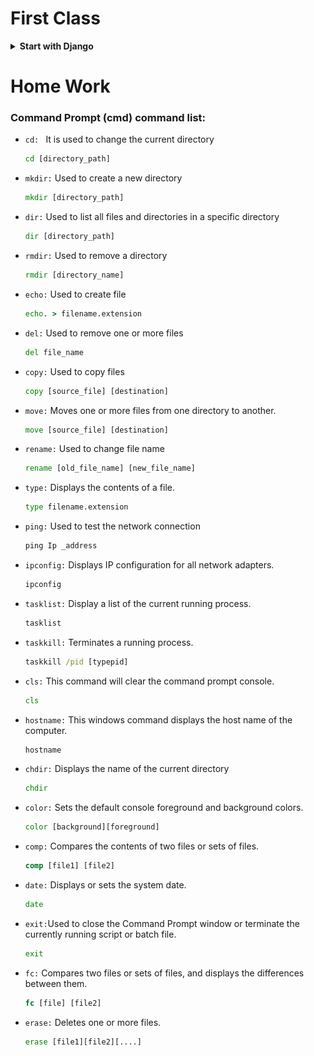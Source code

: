 # First Class

<details>
<summary><b>Start with Django</b></summary>


Django is a high-level Python web framework. We can do everything using CMD.

+ First Install Python. Because Django is a pthon framework. Here we do everything using python.
+ Create a Root Folder. In this folder we do django related every work.
+ Open Folder and click the folder path. To open command prompt type 'cmd' and press entry.
+ We need to Create a Virtual Environment. Virtual Environent allows for isolating project dependencies, ensuring version control, resolving conflicts, maintaining a clean development environment.
  ```cmd
  python -m venv foldername
  ```
+ After create the virtual environment then activate the virtual environment.
  ```cmd
  .\foldername\Scripts\activate
  ```
+ After activate, Install Django.
  ```cmd
  pip install django
  ```
+ Create a Django project  under the root folder.
  ```cmd
  django-admin startporject projectname
  ```
+ After create project install some django files and folder. Then entry the project folder.
  ```cmd
  cd projectname
  ```
+ Run Django project server
  ```cmd
  python manage.py runserver
  ```
After run the server create a local server url. Copy url and paste on any browser. After paste if open this then server run properly.

![image](../images/runserver.png)

</details>

# Home Work

### <b>Command Prompt (cmd) command list:</b>

+ `cd: ` It is used to change the current directory

  ```cmd
  cd [directory_path]
  ```
+ `mkdir:` Used to create a new directory

  ```cmd
  mkdir [directory_path]
  ```
+ `dir:` Used to list all files and directories in a specific directory
  ```cmd
  dir [directory_path]
  ```
+ `rmdir:` Used to remove a directory
  ```cmd
  rmdir [directory_name]
  ```
+ `echo:` Used to create file
  ```cmd
  echo. > filename.extension
  ```
+ `del:` Used to remove one or more files
  ```cmd
  del file_name
  ```
+ `copy:` Used to copy files
  ```cmd
  copy [source_file] [destination]
  ```
+ `move:`  Moves one or more files from one directory to another.
  ```cmd
  move [source_file] [destination]
  ```
+ `rename:` Used to change file name
  ```cmd
  rename [old_file_name] [new_file_name]
  ```
+ `type:` Displays the contents of a file.
  ```cmd
  type filename.extension
  ```
+ `ping:` Used to test the network connection
  ```cmd
  ping Ip _address
  ```
+ `ipconfig:` Displays IP configuration for all network adapters.
  ```cmd
  ipconfig
  ```
+ `tasklist:` Display a list of the current running process.
  ```cmd
  tasklist
  ```
+ `taskkill:` Terminates a running process.
  ```cmd
  taskkill /pid [typepid]
  ```
+ `cls:` This command will clear the command prompt console.
  ```cmd
  cls
  ```
+ `hostname:` This windows command displays the host name of the computer.
  ```cmd
  hostname
  ```
+ `chdir:` Displays the name of the current directory
  ```cmd
  chdir
  ```
+ `color:` Sets the default console foreground and background colors.
  ```cmd
  color [background][foreground]
  ```
+ `comp:` Compares the contents of two files or sets of files.
  ```cmd
  comp [file1] [file2]
  ```
+ `date:` Displays or sets the system date.
  ```cmd
  date
  ```
+ `exit:`Used to close the Command Prompt window or terminate the currently running script or batch file. 
  
  ```cmd
  exit
  ```
+ `fc:` Compares two files or sets of files, and displays the differences between them.
  ```cmd
  fc [file] [file2]
  ```
+ `erase:` Deletes one or more files.
  ```cmd
  erase [file1][file2][....]
  ```
